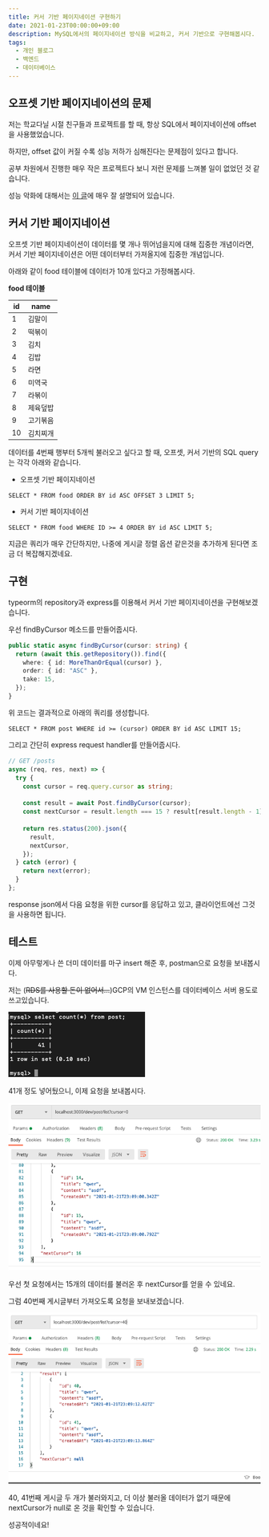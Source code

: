 ```yaml
---
title: 커서 기반 페이지네이션 구현하기
date: 2021-01-23T00:00:00+09:00
description: MySQL에서의 페이지네이션 방식을 비교하고, 커서 기반으로 구현해봅시다.
tags:
  - 개인 블로그
  - 백엔드
  - 데이터베이스
---
```


## 오프셋 기반 페이지네이션의 문제

저는 학교다닐 시절 친구들과 프로젝트를 할 때, 항상 SQL에서 페이지네이션에 offset을 사용했었습니다.

하지만, offset 값이 커질 수록 성능 저하가 심해진다는 문제점이 있다고 합니다.

공부 차원에서 진행한 매우 작은 프로젝트다 보니 저런 문제를 느껴볼 일이 없었던 것 같습니다.

성능 악화에 대해서는 [이 글](https://www.eversql.com/faster-pagination-in-mysql-why-order-by-with-limit-and-offset-is-slow/)에 매우 잘 설명되어 있습니다.

## 커서 기반 페이지네이션

오프셋 기반 페이지네이션이 데이터를 몇 개나 뛰어넘을지에 대해 집중한 개념이라면, 커서 기반 페이지네이션은 어떤 데이터부터 가져올지에 집중한 개념입니다.

아래와 같이 food 테이블에 데이터가 10개 있다고 가정해봅시다.

**food 테이블**

| id  | name     |
| --- | -------- |
| 1   | 김말이   |
| 2   | 떡볶이   |
| 3   | 김치     |
| 4   | 김밥     |
| 5   | 라면     |
| 6   | 미역국   |
| 7   | 라볶이   |
| 8   | 제육덮밥 |
| 9   | 고기볶음 |
| 10  | 김치찌개 |

데이터를 4번째 행부터 5개씩 불러오고 싶다고 할 때, 오프셋, 커서 기반의 SQL query는 각각 아래와 같습니다.

- 오프셋 기반 페이지네이션

```
SELECT * FROM food ORDER BY id ASC OFFSET 3 LIMIT 5;
```

- 커서 기반 페이지네이션

```
SELECT * FROM food WHERE ID >= 4 ORDER BY id ASC LIMIT 5;
```

지금은 쿼리가 매우 간단하지만, 나중에 게시글 정렬 옵션 같은것을 추가하게 된다면 조금 더 복잡해지겠네요.

## 구현

typeorm의 repository과 express를 이용해서 커서 기반 페이지네이션을 구현해보겠습니다.

우선 findByCursor 메소드를 만들어줍시다.

```typescript
public static async findByCursor(cursor: string) {
  return (await this.getRepository()).find({
    where: { id: MoreThanOrEqual(cursor) },
    order: { id: "ASC" },
    take: 15,
  });
}
```

위 코드는 결과적으로 아래의 쿼리를 생성합니다.

```
SELECT * FROM post WHERE id >= (cursor) ORDER BY id ASC LIMIT 15;
```

그리고 간단히 express request handler를 만들어줍시다.

```typescript
// GET /posts
async (req, res, next) => {
  try {
    const cursor = req.query.cursor as string;

    const result = await Post.findByCursor(cursor);
    const nextCursor = result.length === 15 ? result[result.length - 1].id + 1 : null;

    return res.status(200).json({
      result,
      nextCursor,
    });
  } catch (error) {
    return next(error);
  }
};
```

response json에서 다음 요청을 위한 cursor를 응답하고 있고, 클라이언트에선 그것을 사용하면 됩니다.

## 테스트

이제 아무렇게나 쓴 더미 데이터를 마구 insert 해준 후, postman으로 요청을 보내봅시다.

저는 (~~RDS를 사용할 돈이 없어서...~~)GCP의 VM 인스턴스를 데이터베이스 서버 용도로 쓰고있습니다.

![](./result-1.png)

41개 정도 넣어뒀으니, 이제 요청을 보내봅시다.

![](./result-2.png)

우선 첫 요청에서는 15개의 데이터를 불러온 후 nextCursor를 얻을 수 있네요.

그럼 40번째 게시글부터 가져오도록 요청을 보내보겠습니다.

![](./result-3.png)

40, 41번째 게시글 두 개가 불러와지고, 더 이상 불러올 데이터가 없기 때문에 nextCursor가 null로 온 것을 확인할 수 있습니다.

성공적이네요!
